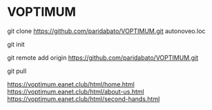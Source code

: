 # VOPTIMUM

git clone https://github.com/paridabato/VOPTIMUM.git autonoveo.loc

git init

git remote add origin https://github.com/paridabato/VOPTIMUM.git

git pull

https://voptimum.eanet.club/html/home.html
https://voptimum.eanet.club/html/about-us.html
https://voptimum.eanet.club/html/second-hands.html
